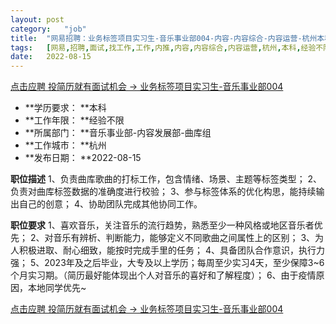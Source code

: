 ```yaml
---
layout:	post
category:	"job"
title:	"网易招聘：业务标签项目实习生-音乐事业部004-内容-内容综合-内容运营-杭州本科经验不限"
tags:	[网易,招聘,面试,找工作,工作,内推,内容,内容综合,内容运营,杭州,本科,经验不限]
date:	2022-08-15
---
```


[点击应聘 投简历就有面试机会 -> 业务标签项目实习生-音乐事业部004](http://mobile.bole.netease.com/bole/boleDetail?id=38649&employeeId=346f03c3cda5f04c&key=all)



- **学历要求： **本科
- **工作年限： **经验不限
- **所属部门： **音乐事业部-内容发展部-曲库组
- **工作城市： **杭州
- **发布日期： **2022-08-15



**职位描述**
1、负责曲库歌曲的打标工作，包含情绪、场景、主题等标签类型；
2、负责对曲库标签数据的准确度进行校验；
3、参与标签体系的优化构思，能持续输出自己的创意；
4、协助团队完成其他协同工作。



**职位要求**
1、喜欢音乐，关注音乐的流行趋势，熟悉至少一种风格或地区音乐者优先；
2、对音乐有辨析、判断能力，能够定义不同歌曲之间属性上的区别；
3、为人积极进取、耐心细致，能按时完成手里的任务；
4、具备团队合作意识，执行力强；
5、2023年及之后毕业，大专及以上学历；每周至少实习4天，至少保障3~6个月实习期。（简历最好能体现出个人对音乐的喜好和了解程度）；
6、由于疫情原因，本地同学优先~



[点击应聘 投简历就有面试机会 -> 业务标签项目实习生-音乐事业部004](http://mobile.bole.netease.com/bole/boleDetail?id=38649&employeeId=346f03c3cda5f04c&key=all)